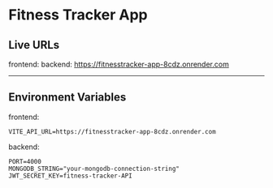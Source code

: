 # Fitness Tracker App

## Live URLs

frontend:
backend: https://fitnesstracker-app-8cdz.onrender.com

---

## Environment Variables

frontend:

```
VITE_API_URL=https://fitnesstracker-app-8cdz.onrender.com
```

backend:

```
PORT=4000
MONGODB_STRING="your-mongodb-connection-string"
JWT_SECRET_KEY=fitness-tracker-API
```
